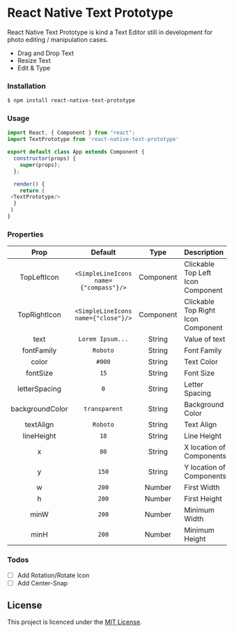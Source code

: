 # React Native Text Prototype

React Native Text Prototype is kind a Text Editor still in development for photo editing / manipulation cases.

  - Drag and Drop Text
  - Resize Text
  - Edit & Type 

### Installation

```sh
$ npm install react-native-text-prototype
```

### Usage

```javascript  
import React, { Component } from "react";
import TextPrototype from 'react-native-text-prototype'

export default class App extends Component {
  constructor(props) {
    super(props);
  };

  render() {
    return (  
 <TextPrototype/> 
  }
 )
}

```

### Properties
|    Prop    |   Default     |  Type     |  Description  |
| :--------------: |:------------------:| :----------------:|:------------------------|
| TopLeftIcon| ` <SimpleLineIcons name={"compass"}/>`|Component| Clickable Top Left Icon Component |
 | TopRightIcon | `<SimpleLineIcons name={"close"}/>`| Component| Clickable Top Right Icon Component |   
 |text               | `Lorem Ipsum...`          |    String      | Value of text |
 |fontFamily        | `Roboto`  | String|Font Family|
 |color     | `#000`  | String | Text Color|
 |fontSize    | `15`  | String|Font Size|
 |letterSpacing   | `0`  | String|Letter Spacing|
 |backgroundColor   | `transparent`  | String|Background Color|
|textAlign   | `Roboto`  | String|Text Align|
|lineHeight   | `18`  | String|Line Height|
 | x   | `80`  | String|X location of Components|
  |y   | `150`  | String| Y location of Components|
  |w  | `200`  | Number| First Width |
  |h   | `200`  | Number| First Height |
  |minW   | `200`  | Number| Minimum Width |
  |minH   | `200`  | Number| Minimum Height |
### Todos
  - [ ]  Add Rotation/Rotate Icon
  - [ ]  Add Center-Snap

License
----
This project is licenced under the [MIT License](https://opensource.org/licenses/mit-license.html).

